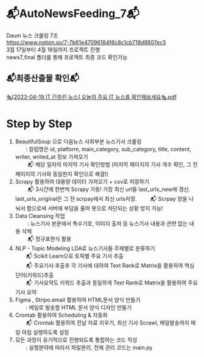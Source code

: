 # 📬AutoNewsFeeding_7📬
Daum 뉴스 크롤링 7조   
https://www.notion.so/7-7b61e47096184f6c8c1cb718d8807ec5   
3월 17일부터 4월 18일까지 프로젝트 진행   
news7_final 폴더를 통해 프로젝트 최종 코드 확인가능    

## 📬최종산출물 확인📬
[🗞️[2023-04-19 IT 간추린 뉴스] 오늘의 주요 IT 뉴스를 확인해보세요🗞️.pdf](https://github.com/kdt-service/AutoNewsFeeding_7/files/11267705/2023-04-19.IT.IT.pdf) 


# Step by Step
1) BeautifulSoup 으로 다음뉴스 사회부분 뉴스기사 크롤링   
&nbsp; &nbsp;&nbsp; &nbsp;  : 칼럼명은 id, platform, main_category, sub_category, title, content, writer, writed_at 정보 가져오기   
&nbsp; &nbsp; &nbsp; &nbsp;  📬  해당 일자의 마지막 기사 확인방법 (마지막 페이지의 기사 개수 확인, 그 전 페이지의 기사와 동일한지 확인으로 해결!)   
2) Scrapy 활용하여 대용량 데이터 가져오기 + csv로 저장하기   
&nbsp; &nbsp; &nbsp; &nbsp;  📬 3시간에 한번씩 Scrapy 가동! 가장 최신 url들 last_urls_new에 갱신. last_urls_original은 그 전 scrpay에서 최신 urls저장. 
&nbsp; &nbsp; &nbsp; &nbsp;  📬 Scrpay 양을 나눠서 함으로써 서버에 부담을 줄여 봇으로 차단되는 상황 방지 가능! 
3) Data Cleansing 작업    
&nbsp; &nbsp; &nbsp; &nbsp; : 뉴스기사 본문에서 특수기호, 이미지 출처 등 뉴스기사 내용과 관련 없는 내용 삭제    
&nbsp; &nbsp; &nbsp; &nbsp; 📬  정규표현식 활용  
4) NLP - Topic Modeling  LDA로 뉴스기사들 주제별로 분류하기   
&nbsp; &nbsp;&nbsp; &nbsp;  📬 Scikit Learn으로 토픽별 주요 기사 추출        
&nbsp; &nbsp;&nbsp; &nbsp;  📬 주요기사 추출후 각 기사에 대하여 Text Rank로 Matrix을 활용하여 핵심단어(키워드)추출     
&nbsp; &nbsp;&nbsp; &nbsp;  📬 기사요약도 키워드 추출과 동일하게 Text Rank로 Matrix을 활용하여 주요기사 요약   
5) Figma , Stripo.email 활용하여 HTML문서 양식 만들기   
&nbsp; &nbsp;&nbsp; &nbsp;  : 메일로 발송할 HTML 문서 양식 디자인 만들기
6) Crontab 활용하여 Scheduling & 자동화    
&nbsp; &nbsp;&nbsp; &nbsp;  📬 Crontab 활용하여 전날 자료 지우기, 최신 기사 Scrawl, 메일발송까지 매일 아침 실행하도록 설정
7) 모든 과정이 유기적으로 진행되도록 통합하는 코드 작성     
&nbsp; &nbsp;&nbsp; &nbsp;  : 실행분야에 따라서 파일분리, 전체 관리 코드는 main.py








